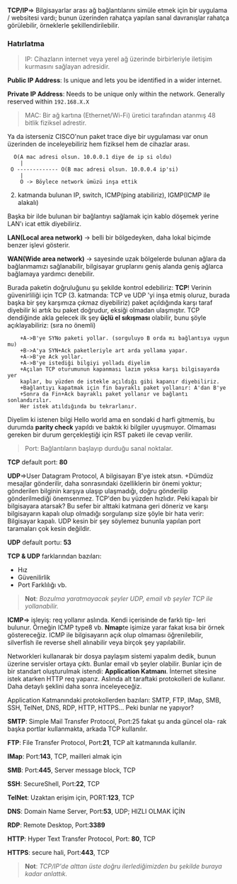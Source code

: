 **TCP/IP**=> Bilgisayarlar arası ağ bağlantılarını simüle etmek için bir uygulama / websitesi vardı; bunun üzerinden rahatça yapılan sanal davranışlar rahatça görülebilir, örneklerle şekillendirilebilir.

### Hatırlatma
> IP: Cihazların internet veya yerel ağ üzerinde birbirleriyle iletişim kurmasını sağlayan adresidir.

**Public IP Address**: Is unique and lets you be identified in a wider internet. 

**Private IP Address**: Needs to be unique only within the network. Generally reserved within `192.168.X.X`

> MAC: Bir ağ kartına (Ethernet/Wi-Fi) üretici tarafından atanmış 48 bitlik fiziksel adrestir.

Ya da isterseniz CISCO'nun paket trace diye bir uygulaması var onun üzerinden de inceleyebiliriz hem fiziksel hem de cihazlar arası.

      O(A mac adresi olsun. 10.0.0.1 diye de ip si oldu)
        |
     O ------------- O(B mac adresi olsun. 10.0.0.4 ip'si)
        |
        O -> Böylece network ümüzü inşa ettik

2. katmanda bulunan IP, switch, ICMP(ping atabiliriz), IGMP(ICMP ile alakalı)

Başka bir ilde bulunan bir bağlantıyı sağlamak için kablo döşemek yerine LAN'ı icat ettik diyebiliriz.

**LAN(Local area network)** -> belli bir bölgedeyken, daha lokal biçimde benzer işlevi gösterir.

**WAN(Wide area network)** -> sayesinde uzak bölgelerde bulunan ağlara da bağlanmamızı sağlanabilir, bilgisayar gruplarını geniş alanda geniş ağlarca bağlamaya yardımcı denebilir.

Burada paketin doğruluğunu şu şekilde kontrol edebiliriz: **TCP**!
    Verinin güvenirliliği için TCP (3. katmanda: TCP ve UDP 'yi inşa etmiş oluruz, burada başka bir şey karşımıza çıkmaz diyebiliriz) paket açıldığında karşı taraf diyebilir ki artık bu paket doğrudur, eksiği olmadan ulaşmıştır. TCP dendiğinde akla gelecek ilk şey **üçlü el sıkışması** olabilir, bunu şöyle açıklayabiliriz: (sıra no önemli)
	
        +A->B'ye SYNo paketi yollar. (sorguluyo B orda mı bağlantıya uygun mu)
        +B->A'ya SYN+Ack paketleriyle art arda yollama yapar.
		+A->B'ye Ack yollar.
		+A->B'ye istediği bilgiyi yolladı diyelim
		+Açılan TCP oturumunun kapanması lazım yoksa karşı bilgisayarda yer
		kaplar, bu yüzden de istekle açıldığı gibi kapanır diyebiliriz.
		+Bağlantıyı kapatmak için fin bayraklı paket yollanır: A'dan B'ye
		+Sonra da Fin+Ack bayraklı paket yollanır ve bağlantı sonlandırılır.
		Her istek atıldığında bu tekrarlanır.

Diyelim ki istenen bilgi Hello world ama en sondaki d harfi gitmemiş, bu durumda **parity check** yapıldı ve baktık ki bilgiler uyuşmuyor. Olmaması gereken bir durum gerçekleştiği için RST paketi ile cevap verilir.

> Port: Bağlantıların başlayıp durduğu sanal noktalar.

**TCP** default port: **80**

**UDP**=>User Datagram Protocol, 
A bilgisayarı B'ye istek atsın.
    +Dümdüz mesajlar gönderilir, daha sonrasındaki özelliklerin bir önemi yoktur; gönderilen bilginin karşıya ulaşıp ulaşmadığı, doğru gönderilip gönderilmediği önemsenmez. TCP'den bu yüzden hızlıdır. Peki kapalı bir bilgisayara atarsak? Bu sefer bir alttaki katmana geri döneriz ve karşı bilgisayarın kapalı olup olmadığı sorgulanıp size şöyle bir hata verir: Bilgisayar kapalı. UDP kesin bir şey söylemez bununla yapılan port taramaları çok kesin değildir.

**UDP** default portu: **53**

**TCP & UDP** farklarından bazıları:
- Hız
- Güvenilirlik
- Port Farklılığı vb.

> **Not**: *Bozulma yaratmayacak şeyler UDP, email vb şeyler TCP ile yollanabilir.*

**ICMP**=> işleyiş: req yollanır aslında. Kendi içerisinde de farklı tip-
leri bulunur. Örneğin ICMP type8 vb. **Nmap**te işimize yarar fakat kısa bir örnek göstereceğiz. ICMP ile bilgisayarın açık olup olmaması öğrenilebilir, silverfish ile reverse shell alınabilir veya birçok şey yapılabilir.

Networkleri kullanarak bir dosya paylaşım sistemi yapalım dedik, bunun üzerine servisler ortaya çıktı. Bunlar email vb şeyler olabilir. Bunlar için de bir standart oluşturulmak istendi: **Application Katmanı**. İnternet sitesine istek atarken HTTP req yaparız. Aslında alt taraftaki protokolleri de kullanır. Daha detaylı şeklini daha sonra inceleyeceğiz.

Application Katmanındaki protokollerden bazıları: SMTP, FTP, IMap, SMB, SSH, TelNet, DNS, RDP, HTTP, HTTPS... Peki bunlar ne yapıyor?

**SMTP**: Simple Mail Transfer Protocol, Port:25 fakat şu anda güncel ola-
rak başka portlar kullanmakta, arkada TCP kullanılır.

**FTP**: File Transfer Protocol, Port:**21**, TCP alt katmanında kullanılır.

**IMap**: Port:**143**, TCP, mailleri almak için

**SMB**: Port:**445**, Server message block, TCP

**SSH**: SecureShell, Port:**22**, TCP

**TelNet**: Uzaktan erişim için, PORT:**123**, TCP

**DNS**: Domain Name Server, Port:**53**, UDP; HIZLI OLMAK İÇİN

**RDP**: Remote Desktop, Port:**3389**

**HTTP**: Hyper Text Transfer Protocol, Port: **80**, TCP

**HTTPS**: secure hali, Port:**443**, TCP

> **Not**: *TCP/IP'de alttan üste doğru ilerlediğimizden bu şekilde buraya kadar anlattık.*
